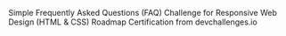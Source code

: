 Simple Frequently Asked Questions (FAQ) Challenge for Responsive Web Design (HTML & CSS) Roadmap Certification from devchallenges.io
 
